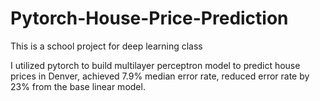 # Pytorch-House-Price-Prediction
This is a school project for deep learning class


I utilized pytorch to build multilayer perceptron model to predict house prices in Denver, achieved 7.9% median error rate, reduced error rate by 23% from the base linear model.
